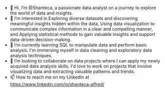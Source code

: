 - 👋 Hi, I’m @Shanteca, a passionate data analyst on a journey to explore the world of data and insights.
- 👀 I’m interested in Exploring diverse datasets and discovering meaningful insights hidden within the data, Using data visualization to communicate complex information in a clear and compelling manner, and Applying statistical methods to gain valuable insights and support data-driven decision-making.
- 🌱 I’m currently learning SQL to manipulate data and perform basic analysis. I'm immersing myself in data cleaning and exploratory data analysis techniques.
- 💞️ I’m looking to collaborate on data projects where I can apply my newly acquired data analysis skills. I'd love to work on projects that involve visualizing data and extracting valuable patterns and trends.
- 📫 How to reach me on my Linkedin at https://www.linkedin.com/in/shanteca-alfred/

<!---
Shanteca/Shanteca is a ✨ special ✨ repository because its `README.md` (this file) appears on your GitHub profile.
You can click the Preview link to take a look at your changes.
--->

